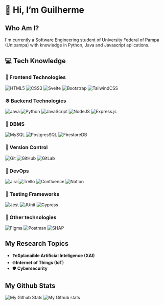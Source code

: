 # 👋 Hi, I’m Guilherme

## Who Am I?
I'm currently a Software Engineering student of University Federal of Pampa (Unipampa) with knowledge in Python, Java and Javascript aplications.

## 💻 Tech Knowledge
### 🎨 Frontend Technologies
![HTML5](https://img.shields.io/badge/HTML-%23E34F26.svg?style=for-the-badge&logo=html5&logoColor=white)
![CSS3](https://img.shields.io/badge/CSS-1572B6?style=for-the-badge&logo=css3&logoColor=fff)
![Svelte](https://img.shields.io/badge/Svelte-%23f1413d.svg?style=for-the-badge&logo=svelte&logoColor=white)
![Bootstrap](https://img.shields.io/badge/Bootstrap-7952B3?style=for-the-badge&logo=bootstrap&logoColor=fff)
![TailwindCSS](https://img.shields.io/badge/Tailwind%20CSS-%2338B2AC.svg?style=for-the-badge&logo=tailwind-css&logoColor=white)

### ⚙ Backend Technologies
![Java](https://img.shields.io/badge/Java-%23ED8B00.svg?style=for-the-badge&logo=openjdk&logoColor=white)
![Python](https://img.shields.io/badge/Python-3776AB?style=for-the-badge&logo=python&logoColor=fff)
![JavaScript](https://img.shields.io/badge/JavaScript-F7DF1E?style=for-the-badge&logo=javascript&logoColor=000)
![NodeJS](https://img.shields.io/badge/Node.js-6DA55F?style=for-the-badge&logo=node.js&logoColor=white)
![Express.js](https://img.shields.io/badge/Express.js-%23404d59.svg?style=for-the-badge&logo=express&logoColor=%2361DAFB)

### 💾 DBMS 
![MySQL](https://img.shields.io/badge/MySQL-4479A1?style=for-the-badge&logo=mysql&logoColor=fff)
![PostgresSQL](https://img.shields.io/badge/Postgres-%23316192.svg?style=for-the-badge&logo=postgresql&logoColor=white)
![FirestoreDB](https://img.shields.io/badge/Firebase-039BE5?style=for-the-badge&logo=Firebase&logoColor=white)

### 🔀 Version Control
![Git](https://img.shields.io/badge/Git-F05032?style=for-the-badge&logo=git&logoColor=fff)
![GitHub](https://img.shields.io/badge/GitHub-%23121011.svg?style=for-the-badge&logo=github&logoColor=white)
![GitLab](https://img.shields.io/badge/GitLab-FC6D26?style=for-the-badge&logo=gitlab&logoColor=fff)

### 🔧 DevOps
![Jira](https://img.shields.io/badge/Jira-0052CC?style=for-the-badge&logo=jira&logoColor=fff)
![Trello](https://img.shields.io/badge/Trello-blue?style=for-the-badge&logo=Trello&logoColor=white)
![Confluence](https://img.shields.io/badge/Confluence-172B4D?style=for-the-badge&logo=confluence&logoColor=fff)
![Notion](https://img.shields.io/badge/Notion-black?style=for-the-badge&logo=Notion&logoColor=white)

### 🧪 Testing Frameworks
![Jest](https://img.shields.io/badge/Jest-C21325?style=for-the-badge&logo=jest&logoColor=fff)
![JUnit](https://img.shields.io/badge/JUnit-25A162?style=for-the-badge&logo=junit5&logoColor=white)
![Cypress](https://img.shields.io/badge/Cypress-black?style=for-the-badge&logo=Cypress&logoColor=white)

### 📐 Other technologies 
![Figma](https://img.shields.io/badge/Figma-Design-red?style=for-the-badge&logo=figma&logoColor=white&labelColor=purple)
![Postman](https://img.shields.io/badge/Postman-Api_Plataform-red?style=for-the-badge&logo=Postman&logoColor=white&labelColor=orange)
![SHAP](https://img.shields.io/badge/SHAP-XAI_Plataform-red?style=for-the-badge&labelColor=green)

## My Research Topics

- ❓**eXplanaible Artificial Inteligence (XAI)**
- 🌐**Internet of Things (IoT)**
- 🛡️ **Cybersecurity** 

## My Github Stats

![My Github Stats](https://github-readme-stats.vercel.app/api?username=doffyGC)
![My Github stats](https://github-readme-stats.vercel.app/api/top-langs/?username=doffyGC&layout=compact)
